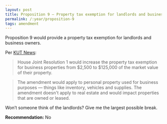 ```yaml
---
layout: post
title: Proposition 9 – Property tax exemption for landlords and business owners
permalink: /:year/proposition-9
tags: amendment
---
```


Proposition 9 would provide a property tax exemption for landlords and business
owners.

Per [KUT News][KU]:

> House Joint Resolution 1 would increase the property tax exemption for
> business properties from $2,500 to $125,000 of the market value of their
> property.

> The amendment would apply to personal property used for business purposes —
> things like inventory, vehicles and supplies. The amendment doesn't apply to
> real estate and would impact properties that are owned or leased.

Won’t someone think of the landlords? Give me the largest possible break.

**Recommendation:** No

[KU]: https://www.kut.org/2025-10-15/your-guide-to-all-17-of-texas-proposed-constitutional-amendments-on-the-ballot-this-november

